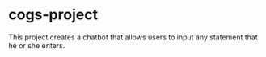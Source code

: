 # cogs-project
This project creates a chatbot that allows users to input any statement that he or she enters.
